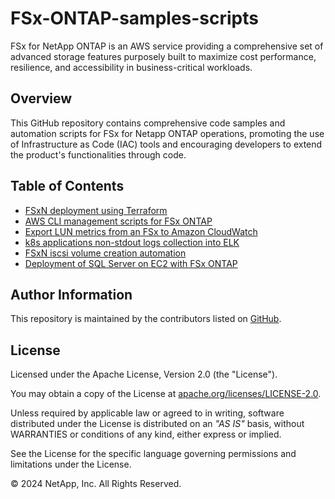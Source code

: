 # FSx-ONTAP-samples-scripts
FSx for NetApp ONTAP is an AWS service providing a comprehensive set of advanced storage features purposely built to maximize cost performance, resilience, and accessibility in business-critical workloads.

## Overview

This GitHub repository contains comprehensive code samples and automation scripts for FSx for Netapp ONTAP operations, promoting the use of Infrastructure as Code (IAC) tools and encouraging developers to extend the product's functionalities through code.

## Table of Contents
* [FSxN deployment using Terraform](/Terraform/deploy-fsx-ontap)
* [AWS CLI management scripts for FSx ONTAP](/fsx-ontap-aws-cli-scripts)
* [Export LUN metrics from an FSx to Amazon CloudWatch](/Monitoring/Lun)
* [k8s applications non-stdout logs collection into ELK](/Monitoring/EKS-logs-to-ELK)
* [FSxN iscsi volume creation automation](/iscsi-vol-create&mount)
* [Deployment of SQL Server on EC2 with FSx ONTAP](/Terraform/deploy-fsx-ontap-sqlserver)


## Author Information

This repository is maintained by the contributors listed on [GitHub](https://github.com/NetApp/FSx-ONTAP-samples-scripts/graphs/contributors).

## License

Licensed under the Apache License, Version 2.0 (the "License").

You may obtain a copy of the License at [apache.org/licenses/LICENSE-2.0](http://www.apache.org/licenses/LICENSE-2.0).

Unless required by applicable law or agreed to in writing, software distributed under the License is distributed on an _"AS IS"_ basis, without WARRANTIES or conditions of any kind, either express or implied.

See the License for the specific language governing permissions and limitations under the License.

© 2024 NetApp, Inc. All Rights Reserved.

